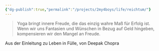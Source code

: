 ```yaml
---
{"dg-publish":true,"permalink":"/projects/2my4boys/life/reichtum/"}
---
```


> Yoga bringt innere Freude, die das einzig wahre Maß für Erfolg ist. Wenn wir uns Fantasien und Wünschen in Bezug auf Geld hingeben, kompensieren wir den Mangel an Freude. 

Aus der Einleitung zu Leben in Fülle, von Deepak Chopra 

